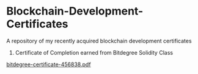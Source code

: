 # Blockchain-Development-Certificates
A repository of my recently acquired blockchain development certificates


1. Certificate of Completion earned from Bitdegree Solidity Class 

[bitdegree-certificate-456838.pdf](https://github.com/Utilitycoder/Blockchain-Development-Certificates/files/7248787/bitdegree-certificate-456838.pdf)
